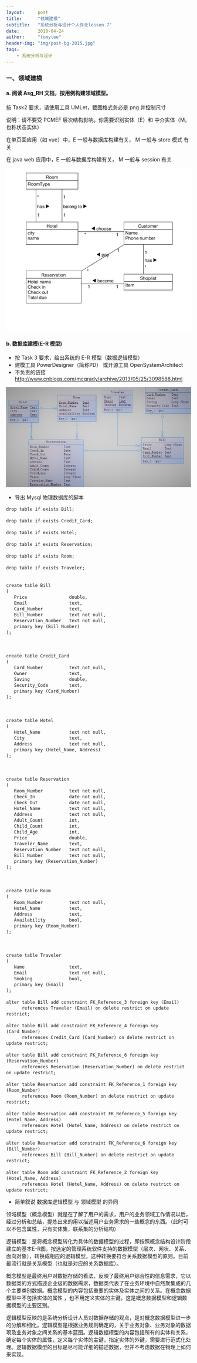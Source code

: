 ```yaml
---
layout:     post
title:      "领域建模"
subtitle:   "系统分析与设计个人作业lesson 7"
date:       2018-04-24
author:     "tomylee"
header-img: "img/post-bg-2015.jpg"
tags:
    - 系统分析与设计
---
```


### 一、领域建模

#### a. 阅读 Asg_RH 文档，按用例构建领域模型。
按 Task2 要求，请使用工具 UMLet，截图格式务必是 png 并控制尺寸

说明：请不要受 PCMEF 层次结构影响。你需要识别实体（E）和 中介实体（M，也称状态实体）

在单页面应用（如 vue）中，E 一般与数据库构建有关， M 一般与 store 模式 有关

在 java web 应用中，E 一般与数据库构建有关， M 一般与 session 有关

![1](/img/system/4241.PNG)

#### b. 数据库建模(E-R 模型)
- 按 Task 3 要求，给出系统的 E-R 模型（数据逻辑模型）
- 建模工具 PowerDesigner（简称PD） 或开源工具 OpenSystemArchitect
- 不负责的链接 http://www.cnblogs.com/mcgrady/archive/2013/05/25/3098588.html


![2](/img/system/42423.png)

- 导出 Mysql 物理数据库的脚本

```
drop table if exists Bill;

drop table if exists Credit_Card;

drop table if exists Hotel;

drop table if exists Reservation;

drop table if exists Room;

drop table if exists Traveler;


create table Bill
(
   Price                double,
   Email                text,
   Card_Number          text,
   Bill_Number          text not null,
   Reservation_Number   text not null,
   primary key (Bill_Number)
);



create table Credit_Card
(
   Card_Number          text not null,
   Owner                text,
   Saving               double,
   Security_Code        text,
   primary key (Card_Number)
);



create table Hotel
(
   Hotel_Name           text not null,
   City                 text,
   Address              text not null,
   primary key (Hotel_Name, Address)
);



create table Reservation
(
   Room_Number          text not null,
   Check_In             date not null,
   Check_Out            date not null,
   Hotel_Name           text not null,
   Address              text not null,
   Adult_Count          int,
   Child_Count          int,
   Child_Age            int,
   Price                double,
   Traveler_Name        text,
   Reservation_Number   text not null,
   Bill_Number          text not null,
   primary key (Reservation_Number)
);



create table Room
(
   Room_Number          text not null,
   Hotel_Name           text,
   Address              text,
   Availability         bool,
   primary key (Room_Number)
);



create table Traveler
(
   Name                 text,
   Email                text not null,
   Smoking              bool,
   primary key (Email)
);

alter table Bill add constraint FK_Reference_3 foreign key (Email)
      references Traveler (Email) on delete restrict on update restrict;

alter table Bill add constraint FK_Reference_4 foreign key (Card_Number)
      references Credit_Card (Card_Number) on delete restrict on update restrict;

alter table Bill add constraint FK_Reference_6 foreign key (Reservation_Number)
      references Reservation (Reservation_Number) on delete restrict on update restrict;

alter table Reservation add constraint FK_Reference_1 foreign key (Room_Number)
      references Room (Room_Number) on delete restrict on update restrict;

alter table Reservation add constraint FK_Reference_5 foreign key (Hotel_Name, Address)
      references Hotel (Hotel_Name, Address) on delete restrict on update restrict;

alter table Reservation add constraint FK_Reference_6 foreign key (Bill_Number)
      references Bill (Bill_Number) on delete restrict on update restrict;

alter table Room add constraint FK_Reference_2 foreign key (Hotel_Name, Address)
      references Hotel (Hotel_Name, Address) on delete restrict on update restrict;
```

- 简单叙说 数据库逻辑模型 与 领域模型 的异同

领域模型（概念模型）就是在了解了用户的需求，用户的业务领域工作情况以后，经过分析和总结，提炼出来的用以描述用户业务需求的一些概念的东西。（此时可以不包含属性，只有实体集，联系集的分析结构）

逻辑模型：是将概念模型转化为具体的数据模型的过程，即按照概念结构设计阶段建立的基本E-R图，按选定的管理系统软件支持的数据模型（层次、网状、关系、面向对象），转换成相应的逻辑模型。这种转换要符合关系数据模型的原则。目前最流行就是关系模型（也就是对应的关系数据库）。

概念模型是最终用户对数据存储的看法，反映了最终用户综合性的信息需求，它以数据类的方式描述企业级的数据需求，数据类代表了在业务环境中自然聚集成的几个主要类别数据。概念模型的内容包括重要的实体及实体之间的关系。在概念数据模型中不包括实体的属性 ，也不用定义实体的主键。这是概念数据模型和逻辑数据模型的主要区别。

逻辑模型反映的是系统分析设计人员对数据存储的观点，是对概念数据模型进一步的分解和细化。逻辑模型是根据业务规则确定的，关于业务对象、业务对象的数据项及业务对象之间关系的基本蓝图。逻辑数据模型的内容包括所有的实体和关系，确定每个实体的属性，定义每个实体的主键，指定实体的外键，需要进行范式化处理。逻辑数据模型的目标是尽可能详细的描述数据，但并不考虑数据在物理上如何来实现。
